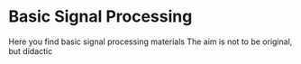# Basic Signal Processing
Here you find basic signal processing materials
The aim is not to be original, but didactic
